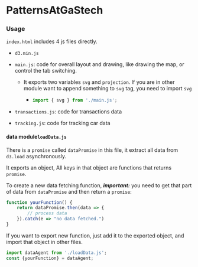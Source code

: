 # PatternsAtGaStech

### Usage

 `index.html` includes 4 js files directly.

* `d3.min.js`

* `main.js`: code for overall layout and drawing, like drawing the map, or control the tab switching.

  * It exports two variables `svg` and `projection`. If you are in other module want to append something to `svg` tag, you need to import `svg`

    * ```javascript
      import { svg } from './main.js';
      ```

* `transactions.js`: code for transactions data

* `tracking.js`: code for tracking car data



#### data module`loadData.js`

There is a `promise` called `dataPromise` in this file, it extract all data from `d3.load` asynchronously.

It exports an object, All keys in that object are functions that returns `promise`. 

To create a new data fetching function, ***important:*** you need to get that part of data from `dataPromise` and then return a `promise`:

```javascript
function yourFunction() {
	return dataPromise.then(data => {
		// process data
	}).catch(e => "no data fetched.")
}
```

If you want to export new function, just add it to the exported object, and import that object in other files.

```javascript
import dataAgent from './loadData.js';
const {yourFunction} = dataAgent;
```

